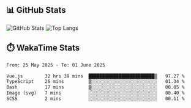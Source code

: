 ## 📊 GitHub Stats
![GitHub Stats](https://github-readme-stats.vercel.app/api?username=fe-brweb&show_icons=true&theme=shades-of-purple)
![Top Langs](https://github-readme-stats.vercel.app/api/top-langs/?username=fe-brweb&layout=compact&theme=shades-of-purple)

## ⏱️ WakaTime Stats
<!--START_SECTION:waka-->

```txt
From: 25 May 2025 - To: 01 June 2025

Vue.js        32 hrs 39 mins  ████████████████████████▒   97.27 %
TypeScript    26 mins         ▒░░░░░░░░░░░░░░░░░░░░░░░░   01.34 %
Bash          17 mins         ▒░░░░░░░░░░░░░░░░░░░░░░░░   00.85 %
Image (svg)   7 mins          ░░░░░░░░░░░░░░░░░░░░░░░░░   00.40 %
SCSS          2 mins          ░░░░░░░░░░░░░░░░░░░░░░░░░   00.11 %
```

<!--END_SECTION:waka-->
